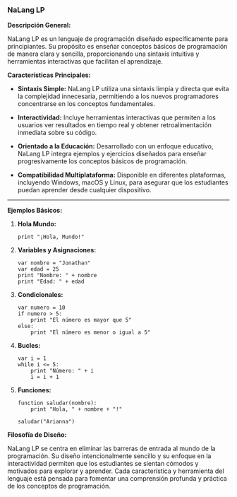 ### NaLang LP

**Descripción General:**

NaLang LP es un lenguaje de programación diseñado específicamente para principiantes. Su propósito es enseñar conceptos básicos de programación de manera clara y sencilla, proporcionando una sintaxis intuitiva y herramientas interactivas que facilitan el aprendizaje.


**Características Principales:**

- **Sintaxis Simple:** NaLang LP utiliza una sintaxis limpia y directa que evita la complejidad innecesaria, permitiendo a los nuevos programadores concentrarse en los conceptos fundamentales.
  
- **Interactividad:** Incluye herramientas interactivas que permiten a los usuarios ver resultados en tiempo real y obtener retroalimentación inmediata sobre su código.

- **Orientado a la Educación:** Desarrollado con un enfoque educativo, NaLang LP integra ejemplos y ejercicios diseñados para enseñar progresivamente los conceptos básicos de programación.

- **Compatibilidad Multiplataforma:** Disponible en diferentes plataformas, incluyendo Windows, macOS y Linux, para asegurar que los estudiantes puedan aprender desde cualquier dispositivo.

---

**Ejemplos Básicos:**

1. **Hola Mundo:**
   ```nalang
   print "¡Hola, Mundo!"
   ```

2. **Variables y Asignaciones:**
   ```nalang
   var nombre = "Jonathan"
   var edad = 25
   print "Nombre: " + nombre
   print "Edad: " + edad
   ```

3. **Condicionales:**
   ```nalang
   var numero = 10
   if numero > 5:
       print "El número es mayor que 5"
   else:
       print "El número es menor o igual a 5"
   ```

4. **Bucles:**
   ```nalang
   var i = 1
   while i <= 5:
       print "Número: " + i
       i = i + 1
   ```

5. **Funciones:**
   ```nalang
   function saludar(nombre):
       print "Hola, " + nombre + "!"

   saludar("Arianna")
   ```


**Filosofía de Diseño:**

NaLang LP se centra en eliminar las barreras de entrada al mundo de la programación. Su diseño intencionalmente sencillo y su enfoque en la interactividad permiten que los estudiantes se sientan cómodos y motivados para explorar y aprender. Cada característica y herramienta del lenguaje está pensada para fomentar una comprensión profunda y práctica de los conceptos de programación.

